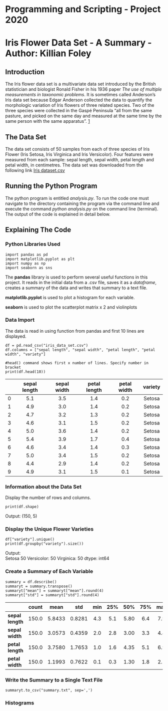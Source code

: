 # Programming and Scripting - Project 2020
# Iris Flower Data Set - A Summary - Author: Killian Foley

## Introduction
The Iris flower data set is a multivariate data set introduced by the British statistician and biologist Ronald Fisher in his 1936 paper *The use of multiple measurements in taxonomic problems*. It is sometimes called Anderson’s Iris data set because Edgar Anderson collected the data to quantify the morphologic variation of Iris flowers of three related species. Two of the three species were collected in the Gaspé Peninsula “all from the same pasture, and picked on the same day and measured at the same time by the same person with the same apparatus”. [1](https://en.wikipedia.org/wiki/Iris_flower_data_set)

## The Data Set
The data set consists of 50 samples from each of three species of Iris Flower (Iris Setosa, Iris Virginica and Iris Versicolor). Four features were measured from each sample: sepal length, sepal width, petal length and petal width, in centimetres. The data set was downloaded from the following link [Iris dataset.csv](https://tableconvert.com/?output=csv)

## Running the Python Program
The python program is entitled *analysis.py*. To run the code one must navigate to the directory containing the program via the command line and execute the command *python analysis.py* on the command line (terminal). The output of the code is explained in detail below.

## Explaining The Code
### Python Libraries Used
`import pandas as pd`  
`import matplotlib.pyplot as plt`  
`import numpy as np`  
`import seaborn as sns`  

The **pandas** library is used to perform several useful functions in this project. It reads in the initial data from a .csv file, saves it as a *dataframe*, creates a summary of the data and writes that summary to a text file.  
  
**matplotlib.pyplot** is used to plot a histogram for each variable.  
  
**seaborn** is used to plot the scatterplot matrix x 2 and violinplots

### Data Import
The data is read in using function from pandas and first 10 lines are displayed.  

`df = pd.read_csv("iris_data_set.csv")`  
`df.columns = ["sepal length", "sepal width", "petal length", "petal width", "variety"]`

`#head() command shows first x number of lines. Specify number in bracket`  
`print(df.head(10))`  
  
|   | sepal length  | sepal width  | petal length  | petal width |variety|
|---|:-------------:|:------------:|:-------------:|:-----------:|:-----:|
| 0           | 5.1          |3.5          | 1.4          |0.2  |Setosa|  
| 1           | 4.9          |3.0          | 1.4          |0.2  |Setosa|  
| 2           | 4.7          |3.2          | 1.3         | 0.2  |Setosa|  
| 3           | 4.6          |3.1          | 1.5         | 0.2  |Setosa|  
| 4           | 5.0          |3.6          | 1.4         | 0.2  |Setosa|  
| 5           | 5.4          |3.9          | 1.7         | 0.4  |Setosa|  
| 6           | 4.6          |3.4          | 1.4         | 0.3  |Setosa|  
| 7           | 5.0          |3.4          | 1.5         | 0.2  |Setosa|  
| 8           | 4.4          |2.9          | 1.4         | 0.2  |Setosa|  
| 9           | 4.9          |3.1          | 1.5         | 0.1  |Setosa|  

### Information about the Data Set
Display the number of rows and columns.  
  
`print(df.shape)`  
  
Output: (150, 5)
  
### Display the Unique Flower Varieties
`df["variety"].unique()`  
`print(df.groupby("variety").size())`

Output:  
Setosa  50
Versicolor: 50
Virginica:  50
dtype:  int64

### Create a Summary of Each Variable
`summary = df.describe()`  
`summaryt = summary.transpose()`  
`summaryt["mean"] = summaryt["mean"].round(4)`  
`summaryt["std"] = summaryt["std"].round(4)`  

|           |count    |mean     |std  |min  |25%   |50%  |75%  |max
|    ---    |:---:|:---:|:---:|:---:|:---:|:---:|:---:|:---:|   
**sepal length**  |150.0  |5.8433  |0.8281  |4.3  |5.1  |5.80  |6.4  |7.9
**sepal width**   |150.0  |3.0573  |0.4359  |2.0  |2.8  |3.00  |3.3  |4.4
**petal length**  |150.0  |3.7580  |1.7653  |1.0  |1.6  |4.35  |5.1  |6.9
**petal width**   |150.0  |1.1993  |0.7622  |0.1  |0.3  |1.30  |1.8  |2.5

### Write the Summary to a Single Text File
`summaryt.to_csv("summary.txt", sep=',')`
### Histograms
